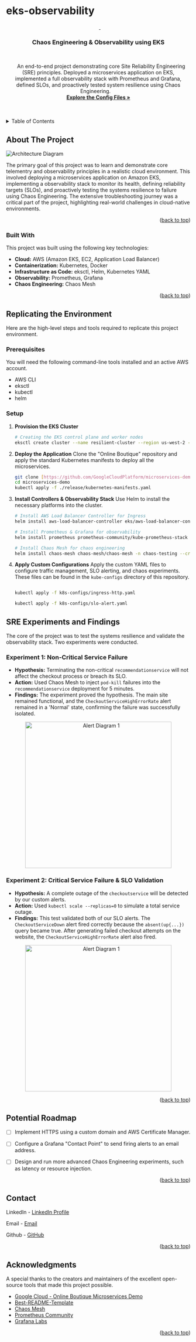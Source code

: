 # eks-observability
<a id="readme-top"></a>

<div align="center">
  <a href="https://github.com/Manimanohar1/eks-observability">
  </a>

<h3 align="center">Chaos Engineering & Observability using EKS</h3>

  <p align="center">
    An end-to-end project demonstrating core Site Reliability Engineering (SRE) principles. Deployed a microservices application on EKS, implemented a full observability stack with Prometheus and Grafana, defined SLOs, and proactively tested system resilience using Chaos Engineering.
    <br />
    <a href="https://github.com/Manimanohar1/eks-observability/tree/main/kube-configs"><strong>Explore the Config Files »</strong></a>
    <br />
    <br />
  </p>
</div>

<details>
  <summary>Table of Contents</summary>
  <ol>
    <li>
      <a href="#about-the-project">About The Project</a>
      <ul>
        <li><a href="#built-with">Built With</a></li>
      </ul>
    </li>
    <li>
      <a href="#replicating-the-environment">Replicating the Environment</a>
      <ul>
        <li><a href="#prerequisites">Prerequisites</a></li>
        <li><a href="#setup">Setup</a></li>
      </ul>
    </li>
    <li><a href="#sre-experiments-and-findings">SRE Experiments and Findings</a></li>
    <li><a href="#roadmap">Roadmap</a></li>
    <li><a href="#contact">Contact</a></li>
    <li><a href="#acknowledgments">Acknowledgments</a></li>
  </ol>
</details>

## About The Project

![Architecture Diagram][project-screenshot]

The primary goal of this project was to learn and demonstrate core telementry and observability principles in a realistic cloud environment. This involved deploying a microservices application on Amazon EKS, implementing a  observability stack to monitor its health, defining reliability targets (SLOs), and proactively testing the systems resilience to failure using Chaos Engineering. The extensive troubleshooting journey was a critical part of the project, highlighting real-world challenges in cloud-native environments.

<p align="right">(<a href="#readme-top">back to top</a>)</p>

### Built With

This project was built using the following key technologies:
* **Cloud:** AWS (Amazon EKS, EC2, Application Load Balancer)
* **Containerization:** Kubernetes, Docker
* **Infrastructure as Code:** eksctl, Helm, Kubernetes YAML
* **Observability:** Prometheus, Grafana
* **Chaos Engineering:** Chaos Mesh

<p align="right">(<a href="#readme-top">back to top</a>)</p>

## Replicating the Environment

Here are the high-level steps and tools required to replicate this project environment.

### Prerequisites

You will need the following command-line tools installed and an active AWS account.
* AWS CLI
* eksctl
* kubectl
* helm

### Setup

1. **Provision the EKS Cluster**
   ```sh
   # Creating the EKS control plane and worker nodes
   eksctl create cluster --name resilient-cluster --region us-west-2 --nodes 3
2.  **Deploy the Application**
    Clone the "Online Boutique" repository and apply the standard Kubernetes manifests to deploy all the microservices.
    ```sh
    git clone [https://github.com/GoogleCloudPlatform/microservices-demo.git](https://github.com/GoogleCloudPlatform/microservices-demo.git)
    cd microservices-demo
    kubectl apply -f ./release/kubernetes-manifests.yaml
    ```

3.  **Install Controllers & Observability Stack**
    Use Helm to install the necessary platforms into the cluster.
    ```sh
    # Install AWS Load Balancer Controller for Ingress
    helm install aws-load-balancer-controller eks/aws-load-balancer-controller -n kube-system ...

    # Install Prometheus & Grafana for observability
    helm install prometheus prometheus-community/kube-prometheus-stack --namespace monitoring --create-namespace

    # Install Chaos Mesh for chaos engineering
    helm install chaos-mesh chaos-mesh/chaos-mesh -n chaos-testing --create-namespace
    ```

4.  **Apply Custom Configurations**
    Apply the custom YAML files to configure traffic management, SLO alerting, and chaos experiments. These files can be found in the `kube-configs` directory of this repository.
    ```sh
    
    kubectl apply -f k8s-configs/ingress-http.yaml

    kubectl apply -f k8s-configs/slo-alert.yaml
    ```
## SRE Experiments and Findings

The core of the project was to test the systems resilience and validate the observability stack. Two experiments were conducted.

### Experiment 1: Non-Critical Service Failure

* **Hypothesis:** Terminating the non-critical `recommendationservice` will not affect the checkout process or breach its SLO.
* **Action:** Used Chaos Mesh to inject `pod-kill` failures into the `recommendationservice` deployment for 5 minutes.
* **Findings:** The experiment proved the hypothesis. The main site remained functional, and the `CheckoutServiceHighErrorRate` alert remained in a 'Normal' state, confirming the failure was successfully isolated.

<div align="center">
  <img src="images/graphana_ok.png" alt="Alert Diagram 1" width="400">
</div>

### Experiment 2: Critical Service Failure & SLO Validation

* **Hypothesis:** A complete outage of the `checkoutservice` will be detected by our custom alerts.
* **Action:** Used `kubectl scale --replicas=0` to simulate a total service outage.
* **Findings:** This test validated both of our SLO alerts. The `CheckoutServiceDown` alert fired correctly because the `absent(up{...})` query became true. After generating failed checkout attempts on the website, the `CheckoutServiceHighErrorRate` alert also fired.

<div align="center">
  <img src="images/graphana_nok.png" alt="Alert Diagram 1" width="400">
</div>

<p align="right">(<a href="#readme-top">back to top</a>)</p>

## Potential Roadmap

- [ ] Implement HTTPS using a custom domain and AWS Certificate Manager.
- [ ] Configure a Grafana "Contact Point" to send firing alerts to an email address.
- [ ] Design and run more advanced Chaos Engineering experiments, such as latency or resource injection.


<p align="right">(<a href="#readme-top">back to top</a>)</p>

## Contact

LinkedIn - [LinkedIn Profile](https://linkedin.com/in/manikandeshwar-manohar)  

Email - [Email](mailto:manishmanohar10@gmail.com)

Github - [GitHub](https://github.com/Manimanohar1)

<p align="right">(<a href="#readme-top">back to top</a>)</p>

## Acknowledgments

A special thanks to the creators and maintainers of the excellent open-source tools that made this project possible.

* [Google Cloud - Online Boutique Microservices Demo](https://github.com/GoogleCloudPlatform/microservices-demo)
* [Best-README-Template](https://github.com/othneildrew/Best-README-Template)
* [Chaos Mesh](https://chaos-mesh.org/)
* [Prometheus Community](https://prometheus.io/)
* [Grafana Labs](https://grafana.com/)

<p align="right">(<a href="#readme-top">back to top</a>)</p>

[issues-shield]: https://img.shields.io/github/issues/Manimanohar1/eks-observability.svg?style=for-the-badge
[issues-url]: https://github.com/Manimanohar1/eks-observability/issues
[license-shield]: https://img.shields.io/github/license/Manimanohar1/eks-observability.svg?style=for-the-badge
[license-url]: https://github.com/Manimanohar1/eks-observability/blob/master/LICENSE.txt
[linkedin-shield]: https://img.shields.io/badge/-LinkedIn-black.svg?style=for-the-badge&logo=linkedin&colorB=555
[linkedin-url]: https://linkedin.com/in/YOUR_LINKEDIN_USERNAME
[project-screenshot]: images/architecture.png
[graphana_ok]: images/graphana_ok.png
[graphana_notok]: images/graphana_nok.png
